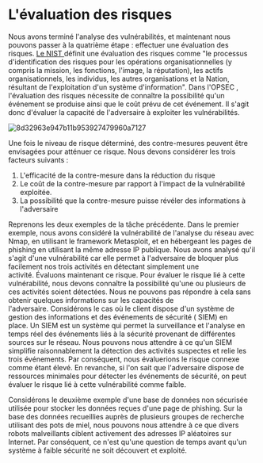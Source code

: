 L'évaluation des risques
==============

Nous avons terminé l'analyse des vulnérabilités, et maintenant nous pouvons passer à la quatrième étape : effectuer une évaluation des risques. [Le NIST ](https://csrc.nist.gov/glossary/term/risk_assessment)définit une évaluation des risques comme "le processus d'identification des risques pour les opérations organisationnelles (y compris la mission, les fonctions, l'image, la réputation), les actifs organisationnels, les individus, les autres organisations et la Nation, résultant de l'exploitation d'un système d'information". Dans l'OPSEC , l'évaluation des risques nécessite de connaître la possibilité qu'un événement se produise ainsi que le coût prévu de cet événement. Il s'agit donc d'évaluer la capacité de l'adversaire à exploiter les vulnérabilités.

![8d32963e947b11b953927479960a7127](https://github.com/dsgsec/Red-Team/assets/82456829/0ba85512-ea9f-48d8-bbec-eca20207e35c)

Une fois le niveau de risque déterminé, des contre-mesures peuvent être envisagées pour atténuer ce risque. Nous devons considérer les trois facteurs suivants :

1.  L'efficacité de la contre-mesure dans la réduction du risque
2.  Le coût de la contre-mesure par rapport à l'impact de la vulnérabilité exploitée.
3.  La possibilité que la contre-mesure puisse révéler des informations à l'adversaire

Reprenons les deux exemples de la tâche précédente. Dans le premier exemple, nous avons considéré la vulnérabilité de l'analyse du réseau avec Nmap, en utilisant le framework Metasploit, et en hébergeant les pages de phishing en utilisant la même adresse IP publique. Nous avons analysé qu'il s'agit d'une vulnérabilité car elle permet à l'adversaire de bloquer plus facilement nos trois activités en détectant simplement une activité. Évaluons maintenant ce risque. Pour évaluer le risque lié à cette vulnérabilité, nous devons connaître la possibilité qu'une ou plusieurs de ces activités soient détectées. Nous ne pouvons pas répondre à cela sans obtenir quelques informations sur les capacités de l'adversaire. Considérons le cas où le client dispose d'un système de gestion des informations et des événements de sécurité ( SIEM) en place. Un SIEM est un système qui permet la surveillance et l'analyse en temps réel des événements liés à la sécurité provenant de différentes sources sur le réseau. Nous pouvons nous attendre à ce qu'un SIEM simplifie raisonnablement la détection des activités suspectes et relie les trois événements. Par conséquent, nous évaluerions le risque connexe comme étant élevé. En revanche, si l'on sait que l'adversaire dispose de ressources minimales pour détecter les événements de sécurité, on peut évaluer le risque lié à cette vulnérabilité comme faible.

Considérons le deuxième exemple d'une base de données non sécurisée utilisée pour stocker les données reçues d'une page de phishing. Sur la base des données recueillies auprès de plusieurs groupes de recherche utilisant des pots de miel, nous pouvons nous attendre à ce que divers robots malveillants ciblent activement des adresses IP aléatoires sur Internet. Par conséquent, ce n'est qu'une question de temps avant qu'un système à faible sécurité ne soit découvert et exploité.
